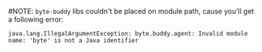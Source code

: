 #NOTE:
`byte-buddy` libs couldn't be placed on module path, cause you'll get a following error:

`java.lang.IllegalArgumentException: byte.buddy.agent: Invalid module name: 'byte' is not a Java identifier`
